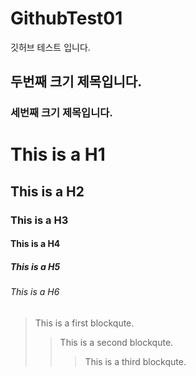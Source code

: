 # GithubTest01
깃허브 테스트 입니다. 


## 두번째 크기 제목입니다.


### 세번째 크기 제목입니다.


# This is a H1
## This is a H2
### This is a H3
#### This is a H4
##### This is a H5
###### This is a H6


> This is a first blockqute.
>	> This is a second blockqute.
>	>	> This is a third blockqute.
